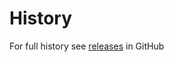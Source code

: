 History
=========
For full history see [releases](https://github.com/VeliovGroup/Mail-Time/releases) in GitHub